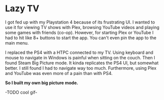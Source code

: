# Lazy TV

I got fed up with my Playstation 4 because of its frustrating UI. I wanted to use it for viewing TV shows with Plex, browsing YouTube videos and playing some games with friends (co-op). However, for starting Plex or YouTube I had to hit like 8+ buttons to start the app. You can't even pin the app to the main menu.

I replaced the PS4 with a HTPC connected to my TV. Using keyboard and mouse to navigate in Windows is painful when sitting on the couch. Then I found Steam Big Picture mode. It kinda replicates the PS4 UI, but somewhat better. I still found I had to navigate way too much. Furthermore, using Plex and YouTube was even more of a pain than with PS4.

**So I built my own big picture mode.**

-TODO cool gif-
